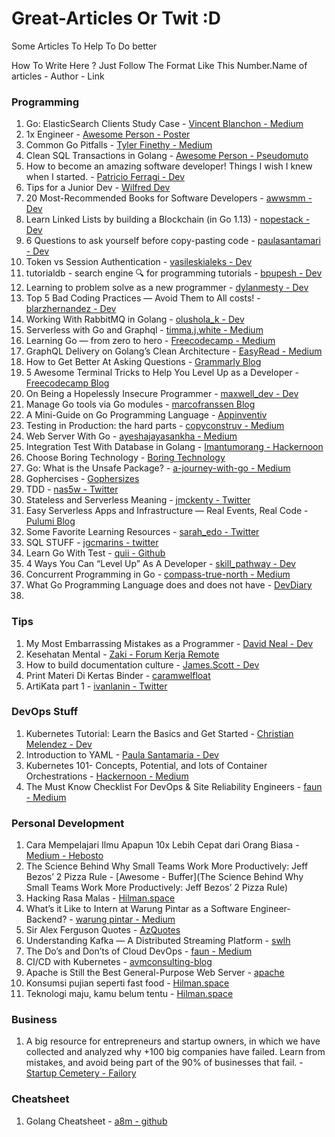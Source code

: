 # Great-Articles Or Twit :D
Some Articles To Help To Do better

How To Write Here ? Just Follow The Format Like This
Number.Name of articles - Author - Link 

### Programming 
1. Go: ElasticSearch Clients Study Case - [Vincent Blanchon - Medium](https://medium.com/a-journey-with-go/go-elasticsearch-clients-study-case-dbaee1e02c7)
2. 1x Engineer - [Awesome Person - Poster](https://1x.engineer/)
3. Common Go Pitfalls - [Tyler Finethy - Medium](https://medium.com/better-programming/common-go-pitfalls-a92197cd96d2)
4. Clean SQL Transactions in Golang - [Awesome Person - Pseudomuto](https://pseudomuto.com/2018/01/clean-sql-transactions-in-golang/#disqus_thread)
5. How to become an amazing software developer! Things I wish I knew when I started. - [Patricio Ferragi - Dev](https://dev.to/patferraggi/how-to-become-an-amazing-software-developer-things-i-wish-i-knew-when-i-started-28c5)
6. Tips for a Junior Dev - [Wilfred Dev](https://dev.to/willzmu/tips-for-a-junior-dev-3olh)
7. 20 Most-Recommended Books for Software Developers - [awwsmm - Dev](https://dev.to/awwsmm/20-most-recommended-books-for-software-developers-5578)
8. Learn Linked Lists by building a Blockchain (in Go 1.13) - [nopestack - Dev](https://dev.to/nopestack/learn-linked-lists-by-building-a-blockchain-in-go-1-13-37e5)
9. 6 Questions to ask yourself before copy-pasting code - [paulasantamari - Dev](https://dev.to/paulasantamaria/6-questions-to-ask-yourself-before-copy-pasting-code-2gk1)
10. Token vs Session Authentication - [vasileskialeks - Dev](https://dev.to/vasilevskialeks/token-vs-session-authentication-56ed)
11. tutorialdb - search engine 🔍 for programming tutorials - [bpupesh - Dev](https://dev.to/bhupesh/tutorialdb-search-engine-for-programming-tutorials-2fd6)
12. Learning to problem solve as a new programmer - [dylanmesty - Dev](https://dev.to/dylanmesty/learning-to-problem-solve-as-a-new-programmer-3jp4)
13. Top 5 Bad Coding Practices — Avoid Them to All costs! - [blarzhernandez - Dev](https://dev.to/blarzhernandez/top-5-bad-coding-practices-avoid-them-to-all-costs-2ab3)
14. Working With RabbitMQ in Golang - [olushola_k - Dev](https://dev.to/olushola_k/working-with-rabbitmq-in-golang-1kmj)
15. Serverless with Go and Graphql - [timma.j.white - Medium](https://medium.com/@timma.j.white/serverless-with-go-and-graphql-af4fe344d399)
16. Learning Go — from zero to hero - [Freecodecamp - Medium](https://medium.com/free-code-camp/learning-go-from-zero-to-hero-d2a3223b3d86)
17. GraphQL Delivery on Golang’s Clean Architecture - [EasyRead - Medium](https://medium.com/easyread/graphql-delivery-on-golangs-clean-architecture-5c995a17b3a8)
18. How to Get Better At Asking Questions - [Grammarly Blog](https://www.grammarly.com/blog/asking-questions/)
19. 5 Awesome Terminal Tricks to Help You Level Up as a Developer - [Freecodecamp Blog](https://www.freecodecamp.org/news/terminal-tricks/)
20. On Being a Hopelessly Insecure Programmer - [maxwell_dev - Dev](https://dev.to/maxwell_dev/on-being-a-hopelessly-insecure-programmer-31a3?utm_source=hootsuite&utm_medium=&utm_term=&utm_content=&utm_campaign=)
21. Manage Go tools via Go modules - [marcofranssen Blog](https://marcofranssen.nl/manage-go-tools-via-go-modules/)
22. A Mini-Guide on Go Programming Language - [Appinventiv](https://appinventiv.com/blog/mini-guide-to-go-programming-language/)
23. Testing in Production: the hard parts - [copyconstruv - Medium](https://medium.com/@copyconstruct/testing-in-production-the-hard-parts-3f06cefaf592)
24. Web Server With Go - [ayeshajayasankha - Medium](https://medium.com/@ayeshajayasankha/web-server-with-go-54dd4bd34e7a)
25. Integration Test With Database in Golang - [Imantumorang - Hackernoon](https://hackernoon.com/integration-test-with-database-in-golang-355dc123fdc9)
26. Choose Boring Technology - [Boring Technology](http://boringtechnology.club/)
27. Go: What is the Unsafe Package? - [a-journey-with-go - Medium](https://medium.com/a-journey-with-go/go-what-is-the-unsafe-package-d2443da36350)
28. Gophercises - [Gophersizes](https://gophercises.com/)
29. TDD - [nas5w - Twitter](https://twitter.com/nas5w/status/1165040364505505792)
30. Stateless and Serverless Meaning - [jmckenty - Twitter](https://twitter.com/jmckenty/status/1164257510515044352?s=20)
31. Easy Serverless Apps and Infrastructure — Real Events, Real Code - [Pulumi Blog](https://www.pulumi.com/blog/easy-serverless-apps-and-infrastructure-real-events-real-code/)
32. Some Favorite Learning Resources - [sarah_edo - Twitter](https://twitter.com/sarah_edo/status/1161318200111316992?s=20)
33. SQL STUFF - [jgcmarins - twitter](https://twitter.com/jgcmarins/status/1160981410158694401?s=20)
34. Learn Go With Test - [quii - Github](https://github.com/quii/learn-go-with-tests#readme)
35. 4 Ways You Can “Level Up” As A Developer - [skill_pathway - Dev](https://dev.to/skill_pathway/4-ways-you-can-level-up-as-a-developer-17ol?utm_source=hootsuite&utm_medium=&utm_term=&utm_content=&utm_campaign=)
36. Concurrent Programming in Go - [compass-true-north - Medium](https://medium.com/compass-true-north/concurrent-programming-in-go-de33441ace1c)
37. What Go Programming Language does and does not have - [DevDiary](https://ap4tt.hashnode.dev/what-go-programming-language-does-and-does-not-have-cjwp6rsde0001hos1jls5e2zo)
38. 


### Tips
1. My Most Embarrassing Mistakes as a Programmer - [David Neal - Dev](https://dev.to/reverentgeek/my-most-embarrassing-mistakes-as-a-programmer-1c2p)
2. Kesehatan Mental - [Zaki - Forum Kerja Remote](https://forum.kerjaremote.co.id/t/kesehatan-mental/305)
3. How to build documentation culture - [James.Scott - Dev](https://dev.to/scottydocs/how-to-build-a-documentation-culture-2mk7)
4. Print Materi Di Kertas Binder - [caramwelfloat](https://twitter.com/caramwelfloat/status/1163007326917259264?s=20)
5. ArtiKata part 1 - [ivanlanin - Twitter](https://twitter.com/ivanlanin/status/1150561015546953728?s=20)

### DevOps Stuff
1. Kubernetes Tutorial: Learn the Basics and Get Started - [Christian Melendez - Dev](https://dev.to/scalyr/kubernetes-tutorial-learn-the-basics-and-get-started-5dgh)
2. Introduction to YAML - [Paula Santamaria - Dev](https://dev.to/paulasantamaria/introduction-to-yaml-125f)
3. Kubernetes 101- Concepts, Potential, and lots of Container Orchestrations - [Hackernoon - Medium](https://hackernoon.com/kubernetes-101-concepts-and-why-it-matters-g27536x2)
4. The Must Know Checklist For DevOps & Site Reliability Engineers - [faun - Medium](https://medium.com/faun/the-must-know-checklist-for-devops-system-reliability-engineers-f74c1cbf259d)

### Personal Development
1. Cara Mempelajari Ilmu Apapun 10x Lebih Cepat dari Orang Biasa - [Medium - Hebosto](https://medium.com/no-drama/cara-mempelajari-ilmu-apapun-10x-lebih-cepat-dari-orang-biasa-437a7b533383)
2. The Science Behind Why Small Teams Work More Productively: Jeff Bezos’ 2 Pizza Rule - [Awesome - Buffer](The Science Behind Why Small Teams Work More Productively: Jeff Bezos’ 2 Pizza Rule)
3. Hacking Rasa Malas - [Hilman.space](https://hilman.space/paksa/)
4. What’s it Like to Intern at Warung Pintar as a Software Engineer-Backend? - [warung pintar - Medium](https://medium.com/warung-pintar/whats-it-like-to-intern-at-warung-pintar-as-a-software-engineer-backend-4fa336d73e2d)
5. Sir Alex Ferguson Quotes - [AzQuotes](https://www.azquotes.com/quote/1428491)
6. Understanding Kafka — A Distributed Streaming Platform - [swlh](https://medium.com/swlh/understanding-kafka-a-distributed-streaming-platform-9a0360b99de8)
7. The Do’s and Don’ts of Cloud DevOps - [faun - Medium](https://medium.com/faun/the-dos-and-don-ts-of-cloud-devops-62ff8904e4ac)
8. CI/CD with Kubernetes - [avmconsulting-blog](https://medium.com/avmconsulting-blog/ci-cd-on-kubernetes-7ccd5fe43093)
9. Apache is Still the Best General-Purpose Web Server - [apache](https://blog.sourcerer.io/apache-is-still-the-best-general-purpose-web-server-dacedbd86921)
10. Konsumsi pujian seperti fast food - [Hilman.space](https://hilman.space/pujian/)
11. Teknologi maju, kamu belum tentu - [Hilman.space](https://hilman.space/teknologi-maju-kamu-belum-tentu/)

### Business 
1. A big resource for entrepreneurs and startup owners, in which we have collected and analyzed why +100 big companies have failed. Learn from mistakes, and avoid being part of the 90% of businesses that fail. - [Startup Cemetery - Failory](https://www.failory.com/cemetery?ref=producthunt)

### Cheatsheet
1. Golang Cheatsheet - [a8m - github](https://github.com/a8m/golang-cheat-sheet)